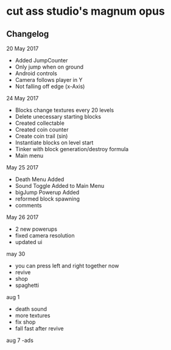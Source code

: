 # cut ass studio's magnum opus


Changelog
---
20 May 2017

- Added JumpCounter
- Only jump when on ground
- Android controls
- Camera follows player in Y
- Not falling off edge (x-Axis)

24 May 2017

- Blocks change textures every 20 levels
- Delete unecessary starting blocks
- Created collectable
- Created coin counter
- Create coin trail (sin)
- Instantiate blocks on level start
- Tinker with block generation/destroy formula
- Main menu

May 25 2017

- Death Menu Added
- Sound Toggle Added to Main Menu
- bigJump Powerup Added
- reformed block spawning
- comments

May 26 2017

- 2 new powerups
- fixed camera resolution
- updated ui

may 30

- you can press left and right together now
- revive
- shop
- spaghetti

aug 1

- death sound
- more textures
- fix shop
- fall fast after revive

aug 7 
-ads
